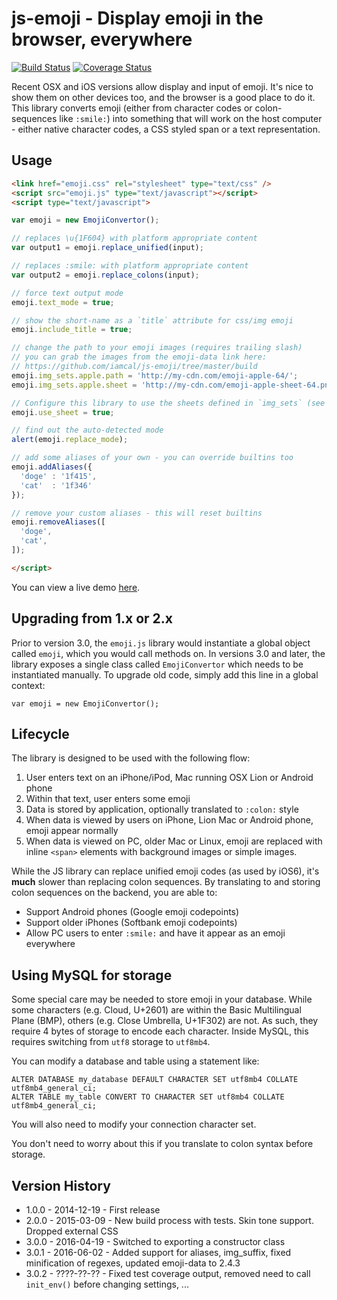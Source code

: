 # js-emoji - Display emoji in the browser, everywhere

[![Build Status](https://travis-ci.org/iamcal/js-emoji.svg)](https://travis-ci.org/iamcal/js-emoji)
[![Coverage Status](https://coveralls.io/repos/iamcal/js-emoji/badge.svg)](https://coveralls.io/r/iamcal/js-emoji)

Recent OSX and iOS versions allow display and input of emoji. It's nice to show them on 
other devices too, and the browser is a good place to do it. This library converts emoji
(either from character codes or colon-sequences like `:smile:`) into something that will
work on the host computer - either native character codes, a CSS styled span or a text
representation.


## Usage

```html
<link href="emoji.css" rel="stylesheet" type="text/css" />
<script src="emoji.js" type="text/javascript"></script>
<script type="text/javascript">

var emoji = new EmojiConvertor();

// replaces \u{1F604} with platform appropriate content
var output1 = emoji.replace_unified(input);

// replaces :smile: with platform appropriate content
var output2 = emoji.replace_colons(input);

// force text output mode
emoji.text_mode = true;

// show the short-name as a `title` attribute for css/img emoji
emoji.include_title = true;

// change the path to your emoji images (requires trailing slash)
// you can grab the images from the emoji-data link here:
// https://github.com/iamcal/js-emoji/tree/master/build
emoji.img_sets.apple.path = 'http://my-cdn.com/emoji-apple-64/';
emoji.img_sets.apple.sheet = 'http://my-cdn.com/emoji-apple-sheet-64.png';

// Configure this library to use the sheets defined in `img_sets` (see above)
emoji.use_sheet = true;

// find out the auto-detected mode
alert(emoji.replace_mode);

// add some aliases of your own - you can override builtins too
emoji.addAliases({
  'doge' : '1f415',
  'cat'  : '1f346'
});

// remove your custom aliases - this will reset builtins
emoji.removeAliases([
  'doge',
  'cat',
]);

</script>
```

You can view a live demo <a href="http://unicodey.com/js-emoji/demo/demo.htm">here</a>.


## Upgrading from 1.x or 2.x

Prior to version 3.0, the `emoji.js` library would instantiate a global object called `emoji`, which you would call methods on.
In versions 3.0 and later, the library exposes a single class called `EmojiConvertor` which needs to be instantiated manually.
To upgrade old code, simply add this line in a global context:

    var emoji = new EmojiConvertor();


## Lifecycle

The library is designed to be used with the following flow:

1.  User enters text on an iPhone/iPod, Mac running OSX Lion or Android phone
2.  Within that text, user enters some emoji
3.  Data is stored by application, optionally translated to `:colon:` style
4.  When data is viewed by users on iPhone, Lion Mac or Android phone, emoji appear normally
5.  When data is viewed on PC, older Mac or Linux, emoji are replaced with inline `<span>` elements with background images or simple images.

While the JS library can replace unified emoji codes (as used by iOS6), it's **much** slower than
replacing colon sequences. By translating to and storing colon sequences on the backend, you are able to:

* Support Android phones (Google emoji codepoints)
* Support older iPhones (Softbank emoji codepoints)
* Allow PC users to enter `:smile:` and have it appear as an emoji everywhere


## Using MySQL for storage

Some special care may be needed to store emoji in your database. While some characters (e.g. Cloud, U+2601) are
within the Basic Multilingual Plane (BMP), others (e.g. Close Umbrella, U+1F302) are not. As such, 
they require 4 bytes of storage to encode each character. Inside MySQL, this requires switching from `utf8` 
storage to `utf8mb4`.

You can modify a database and table using a statement like:

    ALTER DATABASE my_database DEFAULT CHARACTER SET utf8mb4 COLLATE utf8mb4_general_ci;
    ALTER TABLE my_table CONVERT TO CHARACTER SET utf8mb4 COLLATE utf8mb4_general_ci;

You will also need to modify your connection character set.

You don't need to worry about this if you translate to colon syntax before storage.


## Version History

* 1.0.0 - 2014-12-19 - First release
* 2.0.0 - 2015-03-09 - New build process with tests. Skin tone support. Dropped external CSS
* 3.0.0 - 2016-04-19 - Switched to exporting a constructor class
* 3.0.1 - 2016-06-02 - Added support for aliases, img_suffix, fixed minification of regexes, updated emoji-data to 2.4.3
* 3.0.2 - ????-??-?? - Fixed test coverage output, removed need to call `init_env()` before changing settings, ...
